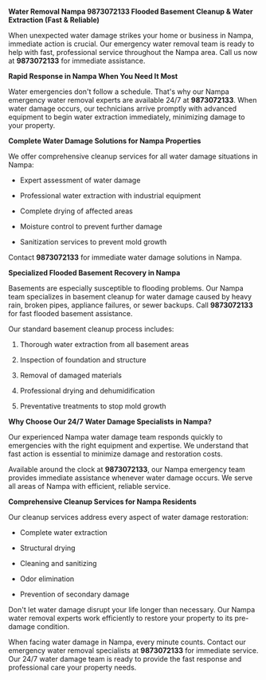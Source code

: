 ﻿**Water Removal Nampa 9873072133 Flooded Basement Cleanup & Water Extraction (Fast & Reliable)**

When unexpected water damage strikes your home or business in Nampa, immediate action is crucial. Our emergency water removal team is ready to help with fast, professional service throughout the Nampa area. Call us now at **9873072133** for immediate assistance.

**Rapid Response in Nampa When You Need It Most**

Water emergencies don't follow a schedule. That's why our Nampa emergency water removal experts are available 24/7 at **9873072133**. When water damage occurs, our technicians arrive promptly with advanced equipment to begin water extraction immediately, minimizing damage to your property.

**Complete Water Damage Solutions for Nampa Properties**

We offer comprehensive cleanup services for all water damage situations in Nampa:

- Expert assessment of water damage
- Professional water extraction with industrial equipment
- Complete drying of affected areas
- Moisture control to prevent further damage
- Sanitization services to prevent mold growth

Contact **9873072133** for immediate water damage solutions in Nampa.

**Specialized Flooded Basement Recovery in Nampa**

Basements are especially susceptible to flooding problems. Our Nampa team specializes in basement cleanup for water damage caused by heavy rain, broken pipes, appliance failures, or sewer backups. Call **9873072133** for fast flooded basement assistance.

Our standard basement cleanup process includes:

1. Thorough water extraction from all basement areas
1. Inspection of foundation and structure
1. Removal of damaged materials
1. Professional drying and dehumidification
1. Preventative treatments to stop mold growth

**Why Choose Our 24/7 Water Damage Specialists in Nampa?**

Our experienced Nampa water damage team responds quickly to emergencies with the right equipment and expertise. We understand that fast action is essential to minimize damage and restoration costs.

Available around the clock at **9873072133**, our Nampa emergency team provides immediate assistance whenever water damage occurs. We serve all areas of Nampa with efficient, reliable service.

**Comprehensive Cleanup Services for Nampa Residents**

Our cleanup services address every aspect of water damage restoration:

- Complete water extraction
- Structural drying
- Cleaning and sanitizing
- Odor elimination
- Prevention of secondary damage

Don't let water damage disrupt your life longer than necessary. Our Nampa water removal experts work efficiently to restore your property to its pre-damage condition.

When facing water damage in Nampa, every minute counts. Contact our emergency water removal specialists at **9873072133** for immediate service. Our 24/7 water damage team is ready to provide the fast response and professional care your property needs.
